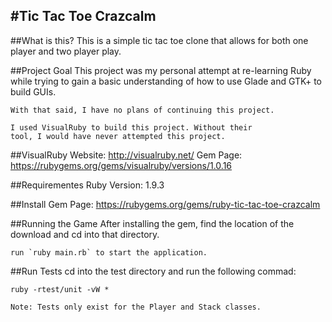 #Tic Tac Toe Crazcalm
---
##What is this?
	This is a simple tic tac toe clone that allows for both
    one player and two player play.


##Project Goal
	This project was my personal attempt at re-learning Ruby
    while trying to gain a basic understanding of how to use
    Glade and GTK+ to build GUIs.
    
    With that said, I have no plans of continuing this project.
    
    I used VisualRuby to build this project. Without their
    tool, I would have never attempted this project.

##VisualRuby
	Website: http://visualruby.net/
    Gem Page: https://rubygems.org/gems/visualruby/versions/1.0.16

##Requirementes
	Ruby Version: 1.9.3
    
##Install
    Gem Page: https://rubygems.org/gems/ruby-tic-tac-toe-crazcalm
    
##Running the Game
	After installing the gem, find the location of the
    download and cd into that directory.
    
    run `ruby main.rb` to start the application.


##Run Tests
	cd into the test directory and run the following commad:

    ruby -rtest/unit -vW *

    Note: Tests only exist for the Player and Stack classes.
